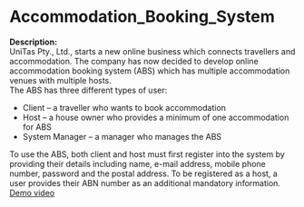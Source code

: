 # Accommodation_Booking_System
<b>Description:</b> <br> UniTas Pty., Ltd., starts a new online business which connects travellers and accommodation.  The company has now decided to develop online accommodation booking system (ABS) which has multiple accommodation venues with multiple hosts.
<br> The ABS has three different types of user:
<ul>
<li>Client – a traveller who wants to book accommodation</li>
<li>Host – a house owner who provides a minimum of one accommodation for ABS</li>
<li>System Manager – a manager who manages the ABS</li>
</ul>
To use the ABS, both client and host must first register into the system by providing their details including name, e-mail address, mobile phone number, password and the postal address. To be registered as a host, a user provides their ABN number as an additional mandatory information.
<br><a href="https://youtu.be/_HPP2ErsDaU">Demo video</a>